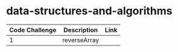 # data-structures-and-algorithms

| Code Challenge | Description  |     Link     |
| -------------- | ------------ | ------------ |
|        1       | reverseArray |              |
